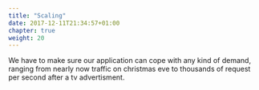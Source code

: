 ```yaml
---
title: "Scaling"
date: 2017-12-11T21:34:57+01:00
chapter: true
weight: 20
---
```


We have to make sure our application can cope with any kind of demand, ranging from nearly now traffic on christmas eve to thousands of request per second after a tv advertisment.
